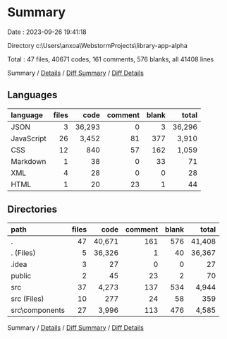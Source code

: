 # Summary

Date : 2023-09-26 19:41:18

Directory c:\\Users\\anxoa\\WebstormProjects\\library-app-alpha

Total : 47 files,  40671 codes, 161 comments, 576 blanks, all 41408 lines

Summary / [Details](details.md) / [Diff Summary](diff.md) / [Diff Details](diff-details.md)

## Languages
| language | files | code | comment | blank | total |
| :--- | ---: | ---: | ---: | ---: | ---: |
| JSON | 3 | 36,293 | 0 | 3 | 36,296 |
| JavaScript | 26 | 3,452 | 81 | 377 | 3,910 |
| CSS | 12 | 840 | 57 | 162 | 1,059 |
| Markdown | 1 | 38 | 0 | 33 | 71 |
| XML | 4 | 28 | 0 | 0 | 28 |
| HTML | 1 | 20 | 23 | 1 | 44 |

## Directories
| path | files | code | comment | blank | total |
| :--- | ---: | ---: | ---: | ---: | ---: |
| . | 47 | 40,671 | 161 | 576 | 41,408 |
| . (Files) | 5 | 36,326 | 1 | 40 | 36,367 |
| .idea | 3 | 27 | 0 | 0 | 27 |
| public | 2 | 45 | 23 | 2 | 70 |
| src | 37 | 4,273 | 137 | 534 | 4,944 |
| src (Files) | 10 | 277 | 24 | 58 | 359 |
| src\\components | 27 | 3,996 | 113 | 476 | 4,585 |

Summary / [Details](details.md) / [Diff Summary](diff.md) / [Diff Details](diff-details.md)